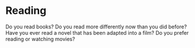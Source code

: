 # Reading  


Do you read books? Do you read more differently now than you did before? Have you ever read a novel that has been adapted into a film? Do you prefer reading or watching movies?